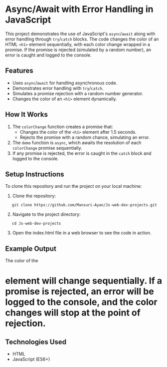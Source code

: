 <!-- @format -->

# Async/Await with Error Handling in JavaScript

This project demonstrates the use of JavaScript's `async`/`await` along with error handling through `try`/`catch` blocks. The code changes the color of an HTML `<h1>` element sequentially, with each color change wrapped in a promise. If the promise is rejected (simulated by a random number), an error is caught and logged to the console.

## Features

- Uses `async`/`await` for handling asynchronous code.
- Demonstrates error handling with `try`/`catch`.
- Simulates a promise rejection with a random number generator.
- Changes the color of an `<h1>` element dynamically.

## How It Works

1. The `colorChange` function creates a promise that:
   - Changes the color of the `<h1>` element after 1.5 seconds.
   - Rejects the promise with a random chance, simulating an error.
2. The `demo` function is `async`, which awaits the resolution of each `colorChange` promise sequentially.
3. If any promise is rejected, the error is caught in the `catch` block and logged to the console.

## Setup Instructions

To clone this repository and run the project on your local machine:

1. Clone the repository:

```
   git clone https://github.com/Mansuri-Ayan/Js-web-dev-projects.git
```

2. Navigate to the project directory:

```
   cd Js-web-dev-projects
```

3. Open the index.html file in a web browser to see the code in action.

## Example Output
The color of the <h1> element will change sequentially. If a promise is rejected, an error will be logged to the console, and the color changes will stop at the point of rejection.

## Technologies Used
+ HTML
+ JavaScript (ES6+)